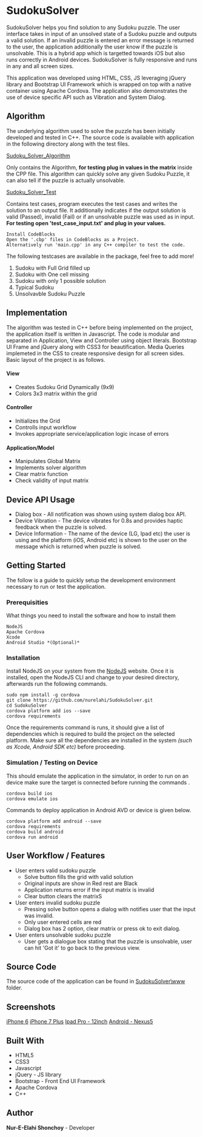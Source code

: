 # SudokuSolver

SudokuSolver helps you find solution to any Sudoku puzzle. The user interface takes in input of an unsolved state of a Sudoku puzzle and outputs a valid solution. If an invalid puzzle is entered an error message is returned to the user, the application additionally the user know if the puzzle is unsolvable. This is a hybrid app which is targetted towards iOS but also runs correctly in Android devices. SudokuSolver is fully responsive and runs in any and all screen sizes.

This application was developed using HTML, CSS, JS leveraging jQuery library and Bootstrap UI Framework which is wrapped on top with a native container using Apache Cordova. The application also demonstrates the use of device specific API such as Vibration and System Dialog.

## Algorithm

The underlying algorithm used to solve the puzzle has been initially developed and tested in C++. The source code is available with application in the following directory along with the test files.

[Sudoku_Solver_Algorithm](https://github.com/nurelahi/SudokuSolver/tree/master/Sudoku_Solver_Algorithm) 

Only contains the Algorithm, **for testing plug in values in the matrix** inside the CPP file. This algorithm can quickly solve any given Sudoku Puzzle, it can also tell if the puzzle is actually unsolvable.

[Sudoku_Solver_Test](https://github.com/nurelahi/SudokuSolver/tree/master/Sudoku_Solver_Test) 

Contains test cases, program executes the test cases and writes the solution to an output file. It additionally indicates if the output solution is valid (Passed), invalid (Fail) or if an unsolvable puzzle was used as in input. **For testing open 'test_case_input.txt' and plug in your values.**

```
Install CodeBlocks
Open the '.cbp' files in CodeBlocks as a Project.
Alternatively run 'main.cpp' in any C++ compiler to test the code.
```
The following testcases are available in the package, feel free to add more!

 1. Sudoku with Full Grid filled up
 2. Sudoku with One cell missing
 3. Sudoku with only 1 possible solution
 4. Typical Sudoku
 5. Unsolvavble Sudoku Puzzle

## Implementation

The algorithm was tested in C++ before being implemented on the project, the application itself is written in Javascript. The code is modular and separated in Application, View and Controller using object literals. Bootstrap UI Frame and jQuery along with CSS3 for beautification. Media Queries implemeted in the CSS to create responsive design for all screen sides. Basic layout of the project is as follows.

#### View

 - Creates Sudoku Grid Dynamically (9x9)
 - Colors 3x3 matrix within the grid

#### Controller

 - Initializes the Grid
 - Controlls input workflow
 - Invokes appropriate service/application logic incase of errors
 
#### Application/Model
 - Manipulates Global Matrix
 - Implements solver algorithm
 - Clear matrix function
 - Check validity of input matrix

## Device API Usage

 - Dialog box - All notification was shown using system dialog box API.
 - Device Vibration - The device vibrates for 0.8s and provides haptic feedback when the puzzle is solved.
 - Device Information - The name of the device (LG, Ipad etc) the user is using and the platform (iOS, Android etc) is shown to the user on the message which is returned when puzzle is solved.

## Getting Started

The follow is a guide to quickly setup the development environment necessary to run or test the application.

### Prerequisities

What things you need to install the software and how to install them

```
NodeJS
Apache Cordova
Xcode
Android Studio *(Optional)*
```

### Installation

Install NodeJS on your system from the  [NodeJS](http://www.nodejs.com) website. Once it is installed, open the NodeJS CLI and change to your desired directory, afterwards run the following commands.


```
sudo npm install -g cordova
git clone https://github.com/nurelahi/SudokuSolver.git
cd SudokuSolver
cordova platform add ios --save
cordova requirements

```
Once the requirements command is runs, it should give a list of dependencies which is required to build the project on the selected platform. Make sure all the dependencies are installed in the system *(such as Xcode, Android SDK etc)* before proceeding.
### Simulation / Testing on Device
This should emulate the application in the simulator, in order to run on an device make sure the target is connected before running the commands .
```
cordova build ios
cordova emulate ios
```

Commands to deploy application in Android AVD or device is given below.

```
cordova platform add android --save
cordova requirements
cordova build android
cordova run android
```

## User Workflow / Features

 - User enters valid sudoku puzzle
	 - Solve button fills the grid with valid solution
	 - Original inputs are show in Red rest are Black
	 - Application returns error if the input matrix is invalid
	 - Clear button clears the matrixS
 - User enters invalid sudoku puzzle
	 - Pressing solve button opens a dialog with notifies user that the input was invalid.
	 - Only user entered cells are red
	 - Dialog box has 2 option, clear matrix or press ok to exit dialog.
 - User enters unsolvable sudoku puzzle
	 - User gets a dialogue box stating that the puzzle is unsolvable, user can hit 'Got it' to go back to the previous view.

## Source Code

The source code of the application can be found in [SudokuSolver\www](https://github.com/nurelahi/SudokuSolver/tree/master/www) folder.

## Screenshots

[iPhone 6](https://github.com/nurelahi/SudokuSolver/blob/master/screenshots/iPhone%206.png)
[iPhone 7 Plus](https://github.com/nurelahi/SudokuSolver/blob/master/screenshots/iPhone%206.png)
[Ipad Pro - 12inch](https://github.com/nurelahi/SudokuSolver/blob/master/screenshots/iPad%20Pro.png)
[Android - Nexus5](https://github.com/nurelahi/SudokuSolver/blob/master/screenshots/Anroid.PNG)

## Built With

* HTML5
* CSS3
* Javascript
* jQuery - JS library
* Bootstrap - Front End UI Framework
* Apache Cordova
* C++

## Author

**Nur-E-Elahi Shonchoy** - Developer

